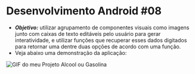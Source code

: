 # Desenvolvimento Android #08
   * ***Objetivo:*** utilizar agrupamento de componentes visuais como imagens junto com caixas de texto editáveis pelo usuário para gerar interatividade, e utilizar funções que recuperar esses dados digitados para retornar uma dentre duas opções de acordo com uma função.
   * Veja abaixo uma demonstração da aplicação:
<img src="Instalador/Alcool ou Gasolina.gif" alt="GIF do meu Projeto Alcool ou Gasolina">
